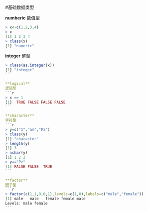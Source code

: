 #基础数据类型

**numberic**
数值型
```r
> x<-c(1,2,3,4)
> x
[1] 1 2 3 4
> class(x)
[1] "numeric"
```

**integer**
整型
````r
> class(as.integer(x))
[1] "integer"
```

**logical**
逻辑型
```r
> x == 1
[1]  TRUE FALSE FALSE FALSE
```

**character**
字符型
```r
> y=c("I","am","Pz")
> class(y)
[1] "character"
> length(y)
[1] 3
> nchar(y)
[1] 1 2 2
> y=="Pz"
[1] FALSE FALSE  TRUE
```

**factor**
因子型
```r
> factor(c(1,1,0,0,1),levels=c(1,0),labels=c("male","female"))
[1] male   male   female female male  
Levels: male female
```
